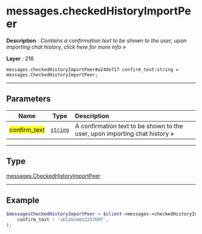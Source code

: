 # messages.checkedHistoryImportPeer

**Description** : *Contains a confirmation text to be shown to the user, upon importing chat history, click here for more info &raquo;*

**Layer** : 216

```tl
messages.checkedHistoryImportPeer#a24de717 confirm_text:string = messages.CheckedHistoryImportPeer;
```

---

## Parameters

| Name | Type | Description |
| :---: | :---: | :--- |
| <mark>confirm_text</mark> | [`string`](type/string) | A confirmation text to be shown to the user, upon importing chat history » |

---

## Type

[messages.CheckedHistoryImportPeer](type/messages.CheckedHistoryImportPeer)

---

## Example

```php
$messagesCheckedHistoryImportPeer = $client->messages->checkedHistoryImportPeer(
	confirm_text : 'xECoVvmQ1Z257KMf',
);
```